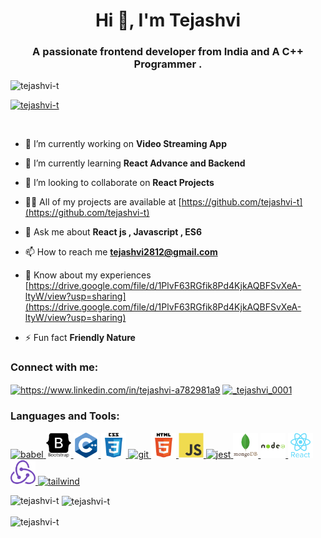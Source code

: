 <h1 align="center">Hi 👋, I'm Tejashvi</h1>
<h3 align="center">A passionate frontend developer from India and A C++ Programmer .</h3>

<p align="left"> <img src="https://komarev.com/ghpvc/?username=tejashvi-t&label=Profile%20views&color=0e75b6&style=flat" alt="tejashvi-t" /> </p>

<p align="left"> <a href="https://github.com/ryo-ma/github-profile-trophy"><img src="https://github-profile-trophy.vercel.app/?username=tejashvi-t" alt="tejashvi-t" /></a> </p>

<p align="left"> <a href="https://twitter.com/" target="blank"><img src="https://img.shields.io/twitter/follow/?logo=twitter&style=for-the-badge" alt="" /></a> </p>

- 🔭 I’m currently working on **Video Streaming App**

- 🌱 I’m currently learning **React Advance and Backend**

- 👯 I’m looking to collaborate on **React Projects**

- 👨‍💻 All of my projects are available at [https://github.com/tejashvi-t](https://github.com/tejashvi-t)

- 💬 Ask me about **React js , Javascript , ES6**

- 📫 How to reach me **tejashvi2812@gmail.com**

- 📄 Know about my experiences [https://drive.google.com/file/d/1PlvF63RGfik8Pd4KjkAQBFSvXeA-ltyW/view?usp=sharing](https://drive.google.com/file/d/1PlvF63RGfik8Pd4KjkAQBFSvXeA-ltyW/view?usp=sharing)

- ⚡ Fun fact **Friendly Nature**

<h3 align="left">Connect with me:</h3>
<p align="left">
<a href="https://linkedin.com/in/https://www.linkedin.com/in/tejashvi-a782981a9" target="blank"><img align="center" src="https://raw.githubusercontent.com/rahuldkjain/github-profile-readme-generator/master/src/images/icons/Social/linked-in-alt.svg" alt="https://www.linkedin.com/in/tejashvi-a782981a9" height="30" width="40" /></a>
<a href="https://instagram.com/_tejashvi_0001" target="blank"><img align="center" src="https://raw.githubusercontent.com/rahuldkjain/github-profile-readme-generator/master/src/images/icons/Social/instagram.svg" alt="_tejashvi_0001" height="30" width="40" /></a>
</p>

<h3 align="left">Languages and Tools:</h3>
<p align="left"> <a href="https://babeljs.io/" target="_blank" rel="noreferrer"> <img src="https://www.vectorlogo.zone/logos/babeljs/babeljs-icon.svg" alt="babel" width="40" height="40"/> </a> <a href="https://getbootstrap.com" target="_blank" rel="noreferrer"> <img src="https://raw.githubusercontent.com/devicons/devicon/master/icons/bootstrap/bootstrap-plain-wordmark.svg" alt="bootstrap" width="40" height="40"/> </a> <a href="https://www.w3schools.com/cpp/" target="_blank" rel="noreferrer"> <img src="https://raw.githubusercontent.com/devicons/devicon/master/icons/cplusplus/cplusplus-original.svg" alt="cplusplus" width="40" height="40"/> </a> <a href="https://www.w3schools.com/css/" target="_blank" rel="noreferrer"> <img src="https://raw.githubusercontent.com/devicons/devicon/master/icons/css3/css3-original-wordmark.svg" alt="css3" width="40" height="40"/> </a> <a href="https://git-scm.com/" target="_blank" rel="noreferrer"> <img src="https://www.vectorlogo.zone/logos/git-scm/git-scm-icon.svg" alt="git" width="40" height="40"/> </a> <a href="https://www.w3.org/html/" target="_blank" rel="noreferrer"> <img src="https://raw.githubusercontent.com/devicons/devicon/master/icons/html5/html5-original-wordmark.svg" alt="html5" width="40" height="40"/> </a> <a href="https://developer.mozilla.org/en-US/docs/Web/JavaScript" target="_blank" rel="noreferrer"> <img src="https://raw.githubusercontent.com/devicons/devicon/master/icons/javascript/javascript-original.svg" alt="javascript" width="40" height="40"/> </a> <a href="https://jestjs.io" target="_blank" rel="noreferrer"> <img src="https://www.vectorlogo.zone/logos/jestjsio/jestjsio-icon.svg" alt="jest" width="40" height="40"/> </a> <a href="https://www.mongodb.com/" target="_blank" rel="noreferrer"> <img src="https://raw.githubusercontent.com/devicons/devicon/master/icons/mongodb/mongodb-original-wordmark.svg" alt="mongodb" width="40" height="40"/> </a> <a href="https://nodejs.org" target="_blank" rel="noreferrer"> <img src="https://raw.githubusercontent.com/devicons/devicon/master/icons/nodejs/nodejs-original-wordmark.svg" alt="nodejs" width="40" height="40"/> </a> <a href="https://reactjs.org/" target="_blank" rel="noreferrer"> <img src="https://raw.githubusercontent.com/devicons/devicon/master/icons/react/react-original-wordmark.svg" alt="react" width="40" height="40"/> </a> <a href="https://redux.js.org" target="_blank" rel="noreferrer"> <img src="https://raw.githubusercontent.com/devicons/devicon/master/icons/redux/redux-original.svg" alt="redux" width="40" height="40"/> </a> <a href="https://tailwindcss.com/" target="_blank" rel="noreferrer"> <img src="https://www.vectorlogo.zone/logos/tailwindcss/tailwindcss-icon.svg" alt="tailwind" width="40" height="40"/> </a> </p>

<p><img align="left" src="https://github-readme-stats.vercel.app/api/top-langs?username=tejashvi-t&show_icons=true&locale=en&layout=compact" alt="tejashvi-t" /></p>

<p>&nbsp;<img align="center" src="https://github-readme-stats.vercel.app/api?username=tejashvi-t&show_icons=true&locale=en" alt="tejashvi-t" /></p>

<p><img align="center" src="https://github-readme-streak-stats.herokuapp.com/?user=tejashvi-t&" alt="tejashvi-t" /></p>
